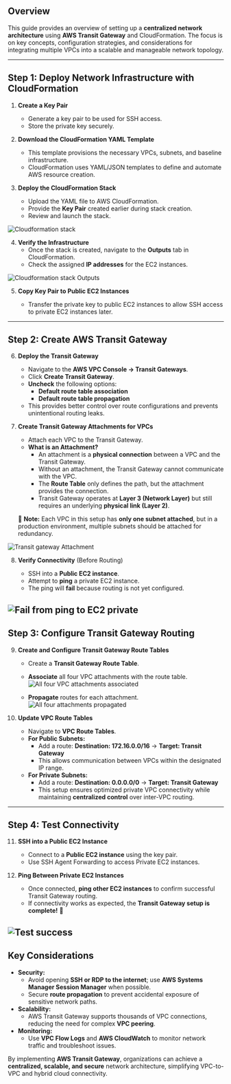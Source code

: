 
## **Overview**

This guide provides an overview of setting up a **centralized network architecture** using **AWS Transit Gateway** and CloudFormation. The focus is on key concepts, configuration strategies, and considerations for integrating multiple VPCs into a scalable and manageable network topology.

---

## **Step 1: Deploy Network Infrastructure with CloudFormation**

1. **Create a Key Pair**
    
    - Generate a key pair to be used for SSH access.
    - Store the private key securely.

2. **Download the CloudFormation YAML Template**
    
    - This template provisions the necessary VPCs, subnets, and baseline infrastructure.
    - CloudFormation uses YAML/JSON templates to define and automate AWS resource creation.

3. **Deploy the CloudFormation Stack**
    
    - Upload the YAML file to AWS CloudFormation.
    - Provide the **Key Pair** created earlier during stack creation.
    - Review and launch the stack.

![Cloudformation stack](/Set-up-AWS-Transit-Gateway/screenshots/Cloudformation-stack-created.PNG)

4. **Verify the Infrastructure**    
    - Once the stack is created, navigate to the **Outputs** tab in CloudFormation.
    - Check the assigned **IP addresses** for the EC2 instances.

![Cloudformation stack Outputs](/Set-up-AWS-Transit-Gateway/screenshots/Cloudformation-stack-Outputs.PNG)

5. **Copy Key Pair to Public EC2 Instances**
    
    - Transfer the private key to public EC2 instances to allow SSH access to private EC2 instances later.

---

## **Step 2: Create AWS Transit Gateway**

6. **Deploy the Transit Gateway**
    
    - Navigate to the **AWS VPC Console → Transit Gateways**.
    - Click **Create Transit Gateway**.
    - **Uncheck** the following options:
        - **Default route table association**
        - **Default route table propagation**
    - This provides better control over route configurations and prevents unintentional routing leaks.
7. **Create Transit Gateway Attachments for VPCs**
    
    - Attach each VPC to the Transit Gateway.
    - **What is an Attachment?**
        - An attachment is a **physical connection** between a VPC and the Transit Gateway.
        - Without an attachment, the Transit Gateway cannot communicate with the VPC.
        - The **Route Table** only defines the path, but the attachment provides the connection.
        - Transit Gateway operates at **Layer 3 (Network Layer)** but still requires an underlying **physical link (Layer 2)**.
    
    🔹 **Note:** Each VPC in this setup has **only one subnet attached**, but in a production environment, multiple subnets should be attached for redundancy.

![Transit gateway Attachment](/Set-up-AWS-Transit-Gateway/screenshots/Transit-gateway-attachment-created.PNG)

8. **Verify Connectivity** (Before Routing)
    
    - SSH into a **Public EC2 instance**.
    - Attempt to **ping** a private EC2 instance.
    - The ping will **fail** because routing is not yet configured.

![Fail from ping to EC2 private](/Set-up-AWS-Transit-Gateway/screenshots/EC2-1-ping-to-EC2-2.PNG)
---

## **Step 3: Configure Transit Gateway Routing**

9. **Create and Configure Transit Gateway Route Tables**
    
    - Create a **Transit Gateway Route Table**.
    - **Associate** all four VPC attachments with the route table.   
![All four VPC attachments associated](/Set-up-AWS-Transit-Gateway/screenshots/TGW-associations-created.PNG)

    - **Propagate** routes for each attachment.
![All four attachments propagated](/Set-up-AWS-Transit-Gateway/screenshots/TGW-propagations-created.PNG)

10. **Update VPC Route Tables**
    
    - Navigate to **VPC Route Tables**.
    - **For Public Subnets:**
        - Add a route: **Destination: 172.16.0.0/16** → **Target: Transit Gateway**
        - This allows communication between VPCs within the designated IP range.
    - **For Private Subnets:**
        - Add a route: **Destination: 0.0.0.0/0** → **Target: Transit Gateway**
        - This setup ensures optimized private VPC connectivity while maintaining **centralized control** over inter-VPC routing.

---

## **Step 4: Test Connectivity**

11. **SSH into a Public EC2 Instance**
    
    - Connect to a **Public EC2 instance** using the key pair.
    - Use SSH Agent Forwarding to access Private EC2 instances.
12. **Ping Between Private EC2 Instances**
    
    - Once connected, **ping other EC2 instances** to confirm successful Transit Gateway routing.
    - If connectivity works as expected, the **Transit Gateway setup is complete!** 🎉

![Test success](/Set-up-AWS-Transit-Gateway/screenshots/Success-ping-from-EC2-2-to-3.PNG)
---

## **Key Considerations**

- **Security:**
    - Avoid opening **SSH or RDP to the internet**; use **AWS Systems Manager Session Manager** when possible.
    - Secure **route propagation** to prevent accidental exposure of sensitive network paths.
- **Scalability:**
    - AWS Transit Gateway supports thousands of VPC connections, reducing the need for complex **VPC peering**.
- **Monitoring:**
    - Use **VPC Flow Logs** and **AWS CloudWatch** to monitor network traffic and troubleshoot issues.

By implementing **AWS Transit Gateway**, organizations can achieve a **centralized, scalable, and secure** network architecture, simplifying VPC-to-VPC and hybrid cloud connectivity.